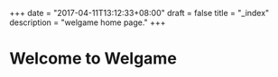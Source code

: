 +++
date = "2017-04-11T13:12:33+08:00"
draft = false
title = "_index"
description = "welgame home page."
+++
# Welcome to Welgame
